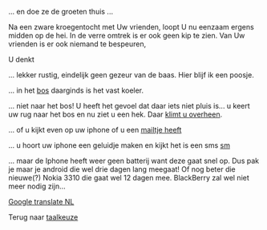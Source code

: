 ... en doe ze de groeten thuis ...

Na een zware kroegentocht met Uw vrienden, loopt U nu eenzaam ergens midden op de hei.
In de verre omtrek is er ook geen kip te zien. Van Uw vrienden is er ook niemand te bespeuren,

U denkt

... lekker rustig, eindelijk geen gezeur van de baas. Hier blijf ik een poosje.

... in het [bos](bos/donker-bos.md) daarginds is het vast koeler.

... niet naar het bos! U heeft het gevoel dat daar iets niet pluis is... 
    u keert uw rug naar het bos en nu ziet u een hek. Daar [klimt u overheen](over-het-hek/hek.md).

... of u kijkt even op uw iphone of u een [mailtje heeft](check-mail/mail.md)

... u hoort uw iphone een geluidje maken en kijkt het is een sms [sm](sms/sms.md)

... maar de Iphone heeft weer geen batterij want deze gaat snel op. 
Dus pak je maar je android die wel drie dagen lang meegaat!
Of nog beter die nieuwe(?) Nokia 3310 die gaat wel 12 dagen mee.
BlackBerry zal wel niet meer nodig zijn...


[Google translate NL](https://translate.google.com/#nl/en/)

Terug naar [taalkeuze](../language.md)
